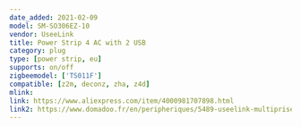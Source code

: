 ```yaml
---
date_added: 2021-02-09
model: SM-SO306EZ-10
vendor: UseeLink
title: Power Strip 4 AC with 2 USB
category: plug
type: [power strip, eu]
supports: on/off
zigbeemodel: ['TS011F']
compatible: [z2m, deconz, zha, z4d]
mlink: 
link: https://www.aliexpress.com/item/4000981707898.html
link2: https://www.domadoo.fr/en/peripheriques/5489-useelink-multiprise-connectee-16a-zigbee-ha-4-prises-2-ports-usb.html
---
```

